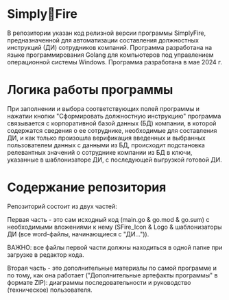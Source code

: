 # Simply🚀Fire
В репозитории указан код релизной версии программы SimplyFire, предназначенной для автоматизации составления должностных инструкций (ДИ) сотрудников компаний.
Программа разработана на языке программирования Golang для компьютеров под управлением операционной системы Windows.
Программа разработана в мае 2024 г.

# Логика работы программы
При заполнении и выбора соответствующих полей программы и нажатии кнопки "Сформировать должностную инструкцию" программа связывается с корпоративной базой данных (БД) компании, в которой содержатся сведения о ее сотруднике, необходимые для составления ДИ, и как только произошла верификация введенных и выбранных пользователем данных с данными из БД, происходит подстановка релевантных значений о сотруднике компании из БД в ключи, указанные в шаблонизаторе ДИ, с последующей выгрузкой готовой ДИ.

# Содержание репозитория
Репозиторий состоит из двух частей:

Первая часть - это сам исходный код (main.go & go.mod & go.sum) с необходимыми вложениями к нему (SFire_Icon & Logo & шаблонизаторы ДИ (все word-файлы, начинающиеся с "ДИ...")).

ВАЖНО: все файлы первой части должны находиться в одной папке при загрузке в редактор кода.

Вторая часть - это дополнительные материалы по самой программе и по тому, как она работает ("Дополнительные артефакты программы" в формате ZIP): диаграммы последовательности и руководство (техническое) пользователя.
